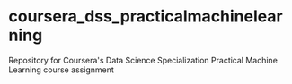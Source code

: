 # coursera_dss_practicalmachinelearning
Repository for Coursera's Data Science Specialization Practical Machine Learning course assignment
